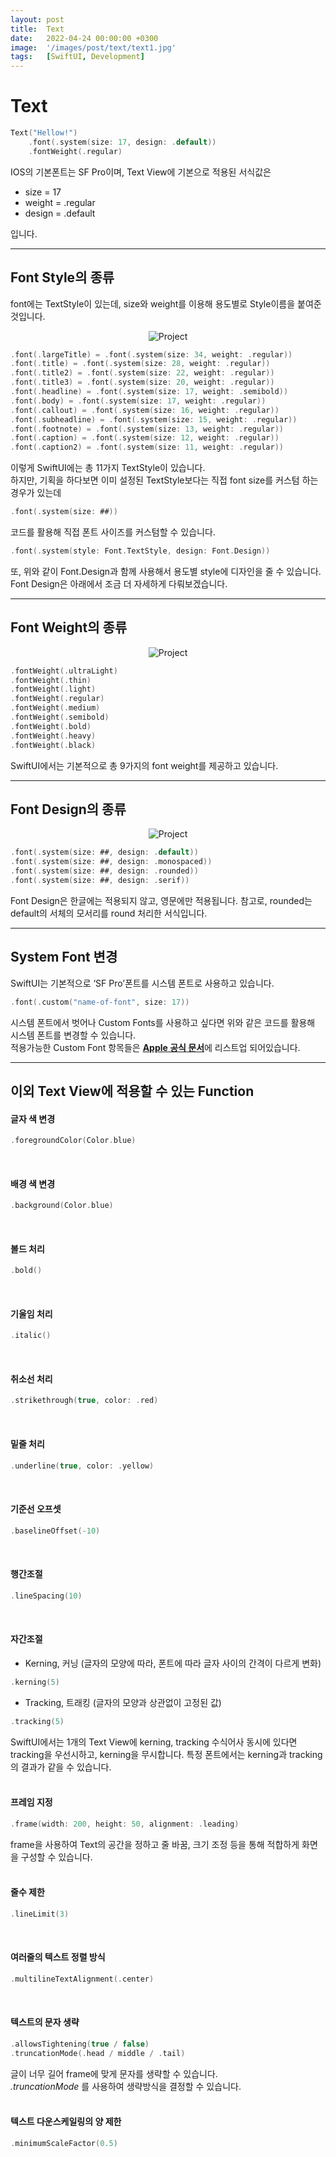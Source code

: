 ```yaml
---
layout: post
title:  Text
date:   2022-04-24 00:00:00 +0300
image:  '/images/post/text/text1.jpg'
tags:   [SwiftUI, Development]
---
```

# Text

```swift
Text("Hellow!")
	.font(.system(size: 17, design: .default))
	.fontWeight(.regular)
```

IOS의 기본폰트는 SF Pro이며, Text View에 기본으로 적용된 서식값은

- size = 17
- weight = .regular
- design = .default

입니다.

***

## Font Style의 종류

font에는 TextStyle이 있는데, size와 weight를 이용해 용도별로 Style이름을 붙여준 것입니다.
<center><img src="/images/post/text/text3.jpg" alt="Project"></center>

```swift
.font(.largeTitle) = .font(.system(size: 34, weight: .regular))
.font(.title) = .font(.system(size: 28, weight: .regular))
.font(.title2) = .font(.system(size: 22, weight: .regular))
.font(.title3) = .font(.system(size: 20, weight: .regular))
.font(.headline) = .font(.system(size: 17, weight: .semibold))
.font(.body) = .font(.system(size: 17, weight: .regular))
.font(.callout) = .font(.system(size: 16, weight: .regular))
.font(.subheadline) = .font(.system(size: 15, weight: .regular))
.font(.footnote) = .font(.system(size: 13, weight: .regular))
.font(.caption) = .font(.system(size: 12, weight: .regular))
.font(.caption2) = .font(.system(size: 11, weight: .regular))
```

이렇게 SwiftUI에는 총 11가지 TextStyle이 있습니다. <br/>
하지만, 기획을 하다보면 이미 설정된 TextStyle보다는 직접 font size를 커스텀 하는 경우가 있는데

```swift
.font(.system(size: ##))
```

코드를 활용해 직접 폰트 사이즈를 커스텀할 수 있습니다.


```swift
.font(.system(style: Font.TextStyle, design: Font.Design))
```
또, 위와 같이 Font.Design과 함께 사용해서 용도별 style에 디자인을 줄 수 있습니다. <br/>
Font Design은 아래에서 조금 더 자세하게 다뤄보겠습니다.

***

## Font Weight의 종류

<center><img src="/images/post/text/text1.jpg" alt="Project"></center>

```swift
.fontWeight(.ultraLight)
.fontWeight(.thin)
.fontWeight(.light)
.fontWeight(.regular)
.fontWeight(.medium)
.fontWeight(.semibold)
.fontWeight(.bold)
.fontWeight(.heavy)
.fontWeight(.black)
```
SwiftUI에서는 기본적으로 총 9가지의 font weight를 제공하고 있습니다.

***

## Font Design의 종류

<center><img src="/images/post/text/text2.jpg" alt="Project"></center>

```swift
.font(.system(size: ##, design: .default))
.font(.system(size: ##, design: .monospaced))
.font(.system(size: ##, design: .rounded))
.font(.system(size: ##, design: .serif))
```
Font Design은 한글에는 적용되지 않고, 영문에만 적용됩니다.
참고로, rounded는 default의 서체의 모서리를 round 처리한 서식입니다.

***

## System Font 변경

SwiftUI는 기본적으로 ‘SF Pro’폰트를 시스템 폰트로 사용하고 있습니다.

```swift
.font(.custom("name-of-font", size: 17))
```

시스템 폰트에서 벗어나 Custom Fonts를 사용하고 싶다면 위와 같은 코드를 활용해 시스템 폰트를 변경할 수 있습니다. <br/>
적용가능한 Custom Font 항목들은 <a href="https://developer.apple.com/fonts/system-fonts/#document"><b>Apple 공식 문서</b></a>에 리스트업 되어있습니다.

***

## 이외 Text View에 적용할 수 있는 Function

#### 글자 색 변경
```swift
.foregroundColor(Color.blue)
```
<br/>

#### 배경 색 변경
```swift
.background(Color.blue)
```
<br/>

#### 볼드 처리
```swift
.bold()
```
<br/>

#### 기울임 처리
```swift
.italic()
```
<br/>

#### 취소선 처리
```swift
.strikethrough(true, color: .red)
```
<br/>

#### 밑줄 처리
```swift
.underline(true, color: .yellow)
```
<br/>

#### 기준선 오프셋
```swift
.baselineOffset(-10)
```
<br/>

#### 행간조절
```swift
.lineSpacing(10)
```
<br/>

#### 자간조절
- Kerning, 커닝 (글자의 모양에 따라, 폰트에 따라 글자 사이의 간격이 다르게 변화)
```swift
.kerning(5)
```

- Tracking, 트래킹 (글자의 모양과 상관없이 고정된 값)
```swift
.tracking(5)
```

SwiftUI에서는 1개의 Text View에 kerning, tracking 수식어사 동시에 있다면 tracking을 우선시하고, kerning을 무시합니다. 특정 폰트에서는 kerning과 tracking의 결과가 같을 수 있습니다.
<br/><br/>

#### 프레임 지정
```swift
.frame(width: 200, height: 50, alignment: .leading)
```
frame을 사용하여 Text의 공간을 정하고 줄 바꿈, 크기 조정 등을 통해 적합하게 화면을 구성할 수 있습니다.
<br/><br/>

#### 줄수 제한

```swift
.lineLimit(3)
```
<br/>

#### 여러줄의 텍스트 정렬 방식

```swift
.multilineTextAlignment(.center)
```
<br/>

#### 텍스트의 문자 생략

```swift
.allowsTightening(true / false)
.truncationMode(.head / middle / .tail)
```

글이 너무 길어 frame에 맞게 문자를 생략할 수 있습니다. <br/>
*.truncationMode* 를 사용하여 생략방식을 결정할 수 있습니다.
<br/><br/>

#### 텍스트 다운스케일링의 양 제한

```swift
.minimumScaleFactor(0.5)
```